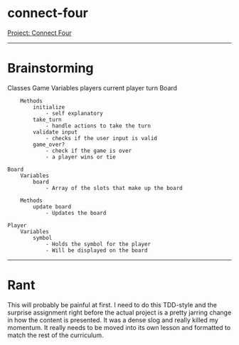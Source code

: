 # connect-four
[Project: Connect Four](https://www.theodinproject.com/lessons/ruby-connect-four)

---

# Brainstorming

Classes
    Game
        Variables
            players
            current player turn
            Board

        Methods
            initialize
                - self explanatory
            take_turn
                - handle actions to take the turn
            validate input
                - checks if the user input is valid
            game_over?
                - check if the game is over
                - a player wins or tie

    Board
        Variables
            board
                - Array of the slots that make up the board
        
        Methods
            update board
                - Updates the board

    Player
        Variables
            symbol
                - Holds the symbol for the player
                - Will be displayed on the board

---

# Rant

This will probably be painful at first. I need to do this TDD-style and the surprise assignment right before the actual project is a pretty jarring change in how the content is presented. It was a dense slog and really killed my momentum. It really needs to be moved into its own lesson and formatted to match the rest of the curriculum.